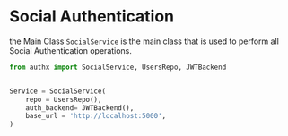 # Social Authentication

the Main Class `SocialService` is the main class that is used to perform all
Social Authentication operations.

```py
from authx import SocialService, UsersRepo, JWTBackend


Service = SocialService(
    repo = UsersRepo(),
    auth_backend= JWTBackend(),
    base_url = 'http://localhost:5000',
)
```
